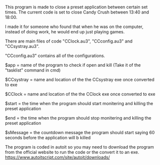 This program is made to close a preset application between certain set times. The current code is set to close Candy Crush between 13:40 and 18:00.

I made it for someone who found that when he was on the computer, instead of doing work, he would end up just playing games.



There are main files of code "CClock.au3", "CCconfig.au3" and "CCsystray.au3".

"CCconfig.au3" contains all of the configurations.

  $app = name of the program to check if open and kill (Take it of the "tasklist" command in cmd)

  $CCsystray = name and location of the the CCsystray exe once converted to exe

  $CClock = name and location of the the CClock exe once converted to exe

  $start = the time when the program should start monitering and killing the preset application

  $end = the time when the program should stop monitering and killing the preset application

  $sMessage = the countdown message the program should start saying 60 seconds before the application will b killed





The program is coded in autoit so you may need to download the program from the official website to run the code or the convert it to an exe. https://www.autoitscript.com/site/autoit/downloads/